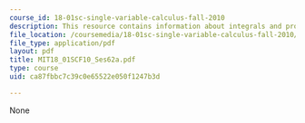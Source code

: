 ```yaml
---
course_id: 18-01sc-single-variable-calculus-fall-2010
description: This resource contains information about integrals and probability.
file_location: /coursemedia/18-01sc-single-variable-calculus-fall-2010/ca87fbbc7c39c0e65522e050f1247b3d_MIT18_01SCF10_Ses62a.pdf
file_type: application/pdf
layout: pdf
title: MIT18_01SCF10_Ses62a.pdf
type: course
uid: ca87fbbc7c39c0e65522e050f1247b3d

---
```

None